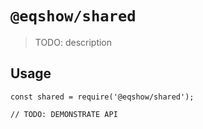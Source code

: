 # `@eqshow/shared`

> TODO: description

## Usage

```
const shared = require('@eqshow/shared');

// TODO: DEMONSTRATE API
```
